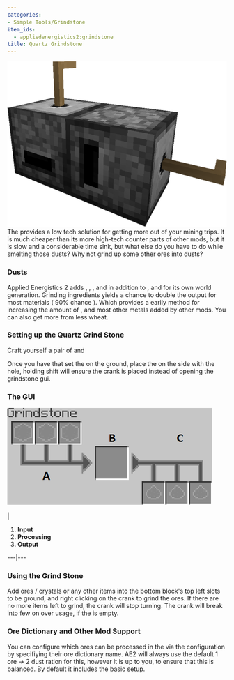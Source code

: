 ```yaml
---
categories:
- Simple Tools/Grindstone
item_ids:
  - appliedenergistics2:grindstone
title: Quartz Grindstone
---
```


![A picture of two grinders.](../../../../public/assets/large/grinder.png)The <ItemLink
id="appliedenergistics2:grindstone"/> provides a low tech solution
for getting more out of your mining trips. It is much cheaper than its more
high-tech counter parts of other mods, but it is slow and a considerable time
sink, but what else do you have to do while smelting those dusts? Why not
grind up some other ores into dusts?

### Dusts

Applied Energistics 2 adds <ItemLink
id="appliedenergistics2:iron_dust"/>, <ItemLink
id="appliedenergistics2:gold_dust"/>, <ItemLink
id="appliedenergistics2:ender_dust"/>, <ItemLink
id="appliedenergistics2:nether_quartz_dust"/> and <ItemLink
id="appliedenergistics2:flour"/> in addition to <ItemLink
id="appliedenergistics2:certus_quartz_dust"/>, <ItemLink
id="appliedenergistics2:fluix_dust"/> and <ItemLink
id="appliedenergistics2:sky_dust"/> for its own world generation.
Grinding ingredients yields a chance to double the output for most materials (
90% chance ). Which provides a earily method for increasing the amount of
<ItemLink id="minecraft:gold_ingot"/>, <ItemLink
id="minecraft:iron_ingot"/> and most other metals added by other
mods. You can also get more <ItemLink id="minecraft:bread"/> from
less wheat.

<ItemGrid>
  <ItemIcon id="appliedenergistics2:gold_dust" />
  <ItemIcon id="appliedenergistics2:iron_dust" />
  <ItemIcon id="appliedenergistics2:certus_quartz_dust" />
  <ItemIcon id="appliedenergistics2:flour" />
  <ItemIcon id="appliedenergistics2:nether_quartz_dust" />
  <ItemIcon id="appliedenergistics2:sky_dust" />
  <ItemIcon id="appliedenergistics2:fluix_dust" />
  <ItemIcon id="appliedenergistics2:ender_dust" />
</ItemGrid>

### Setting up the Quartz Grind Stone

Craft yourself a pair of <ItemLink id="appliedenergistics2:grindstone"/> and <ItemLink id="appliedenergistics2:crank"/>

<CategoryIndex category="Simple Tools/Grindstone" />

Once you have that set the <ItemLink
id="appliedenergistics2:grindstone"/> on the ground, place the
<ItemLink id="appliedenergistics2:crank"/> on the side with the
hole, holding shift will ensure the crank is placed instead of opening the
grindstone gui.

### The GUI

![Grindstone GUI](../../../../public/assets/content/grindstoneGUI.png)

|

  1. **Input**
  2. **Processing**
  3. **Output**

  
---|---
  
### Using the Grind Stone

Add ores / crystals or any other items into the bottom block's top left slots
to be ground, and right clicking on the crank to grind the ores. If there are
no more items left to grind, the crank will stop turning. The crank will break
into few <ItemLink id="minecraft:stick"/> on over usage, if the
<ItemLink id="appliedenergistics2:crank"/> is empty.

### Ore Dictionary and Other Mod Support

You can configure which ores can be processed in the <ItemLink
id="appliedenergistics2:grindstone"/> via the configuration by
specifiying their ore dictionary name. AE2 will always use the default 1 ore
-> 2 dust ration for this, however it is up to you, to ensure that this is
balanced. By default it includes the basic setup.

<RecipeFor id="appliedenergistics2:grindstone"/>
